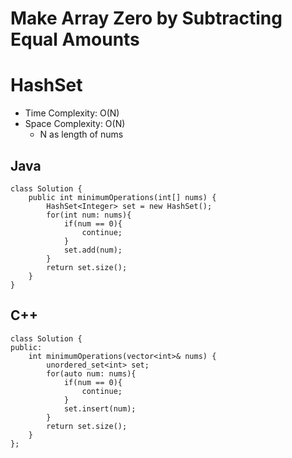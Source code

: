 # Make Array Zero by Subtracting Equal Amounts
# HashSet
* Time Complexity: O(N)
* Space Complexity: O(N)
	* N as length of nums
## Java
```
class Solution {
    public int minimumOperations(int[] nums) {
        HashSet<Integer> set = new HashSet();
        for(int num: nums){
            if(num == 0){
                continue;
            }
            set.add(num);
        }
        return set.size();
    }
}
```
## C++
```
class Solution {
public:
    int minimumOperations(vector<int>& nums) {
        unordered_set<int> set;
        for(auto num: nums){
            if(num == 0){
                continue;
            }
            set.insert(num);
        }
        return set.size();
    }
};
```